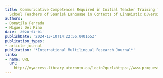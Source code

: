 ```yaml
---
title: Communicative Competences Required in Initial Teacher Training for Primary
  School Teachers of Spanish Language in Contexts of Linguistic Diversity
authors:
- Donatila Ferrada
- Miguel Del Pino
date: '2020-01-01'
publishDate: '2024-10-10T14:22:56.040165Z'
publication_types:
- article-journal
publication: '*International Multilingual Research Journal*'
links:
- name: URL
  url: 
    http://myaccess.library.utoronto.ca/login?qurl=https://www.proquest.com/docview/2396845123?accountid=14771&bdid=38382&_bd=hgSlXv00T%2BE%2BcmzlGMZhbmErYWs%3D
---
```

